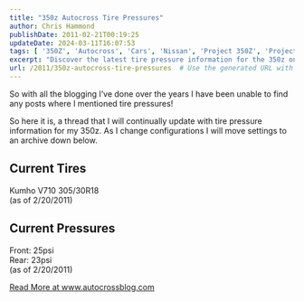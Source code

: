 ```yaml
---
title: "350z Autocross Tire Pressures"
author: Chris Hammond
publishDate: 2011-02-21T00:19:25
updateDate: 2024-03-11T16:07:53
tags: [ '350Z', 'Autocross', 'Cars', 'Nissan', 'Project 350Z', 'Project350z', 'Project350zcom' ]
excerpt: "Discover the latest tire pressure information for the 350z on the blog - a vital guide for optimal performance and handling. Read more at autocrossblog.com."
url: /2011/350z-autocross-tire-pressures  # Use the generated URL with year
---
```

<p>So with all the blogging I’ve done over the years I have been unable to find any posts where I mentioned tire pressures!</p>  <p>So here it is, a thread that I will continually update with tire pressure information for my 350z. As I change configurations I will move settings to an archive down below.</p>  <h2>Current Tires</h2>  <p>Kumho V710 305/30R18   <br />(as of 2/20/2011)</p>  <h2>Current Pressures</h2>  <p>Front: 25psi   <br />Rear: 23psi    <br />(as of 2/20/2011)</p> <a href="https://www.autocrossblog.com/350z-autocross-tire-pressures">Read More at www.autocrossblog.com</a>

